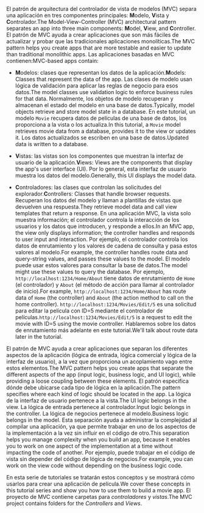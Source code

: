 <span data-ttu-id="e78cb-101">El patrón de arquitectura del controlador de vista de modelos (MVC) separa una aplicación en tres componentes principales: **M**odelo, **V**ista y **C**ontrolador.</span><span class="sxs-lookup"><span data-stu-id="e78cb-101">The Model-View-Controller (MVC) architectural pattern separates an app into three main components: **M**odel, **V**iew, and **C**ontroller.</span></span> <span data-ttu-id="e78cb-102">El patrón de MVC ayuda a crear aplicaciones que son más fáciles de actualizar y probar que las tradicionales aplicaciones monolíticas.</span><span class="sxs-lookup"><span data-stu-id="e78cb-102">The MVC pattern helps you create apps that are more testable and easier to update than traditional monolithic apps.</span></span> <span data-ttu-id="e78cb-103">Las aplicaciones basadas en MVC contienen:</span><span class="sxs-lookup"><span data-stu-id="e78cb-103">MVC-based apps contain:</span></span>

* <span data-ttu-id="e78cb-104">**M**odelos: clases que representan los datos de la aplicación.</span><span class="sxs-lookup"><span data-stu-id="e78cb-104">**M**odels: Classes that represent the data of the app.</span></span> <span data-ttu-id="e78cb-105">Las clases de modelo usan lógica de validación para aplicar las reglas de negocio para esos datos.</span><span class="sxs-lookup"><span data-stu-id="e78cb-105">The model classes use validation logic to enforce business rules for that data.</span></span> <span data-ttu-id="e78cb-106">Normalmente, los objetos de modelo recuperan y almacenan el estado del modelo en una base de datos.</span><span class="sxs-lookup"><span data-stu-id="e78cb-106">Typically, model objects retrieve and store model state in a database.</span></span> <span data-ttu-id="e78cb-107">En este tutorial, un modelo `Movie` recupera datos de películas de una base de datos, los proporciona a la vista o los actualiza.</span><span class="sxs-lookup"><span data-stu-id="e78cb-107">In this tutorial, a `Movie` model retrieves movie data from a database, provides it to the view or updates it.</span></span> <span data-ttu-id="e78cb-108">Los datos actualizados se escriben en una base de datos.</span><span class="sxs-lookup"><span data-stu-id="e78cb-108">Updated data is written to a database.</span></span>

* <span data-ttu-id="e78cb-109">**V**istas: las vistas son los componentes que muestran la interfaz de usuario de la aplicación.</span><span class="sxs-lookup"><span data-stu-id="e78cb-109">**V**iews: Views are the components that display the app's user interface (UI).</span></span> <span data-ttu-id="e78cb-110">Por lo general, esta interfaz de usuario muestra los datos del modelo.</span><span class="sxs-lookup"><span data-stu-id="e78cb-110">Generally, this UI displays the model data.</span></span>

* <span data-ttu-id="e78cb-111">**C**ontroladores: las clases que controlan las solicitudes del explorador.</span><span class="sxs-lookup"><span data-stu-id="e78cb-111">**C**ontrollers: Classes that handle browser requests.</span></span> <span data-ttu-id="e78cb-112">Recuperan los datos del modelo y llaman a plantillas de vistas que devuelven una respuesta.</span><span class="sxs-lookup"><span data-stu-id="e78cb-112">They retrieve model data and call view templates that return a response.</span></span> <span data-ttu-id="e78cb-113">En una aplicación MVC, la vista solo muestra información; el controlador controla la interacción de los usuarios y los datos que introducen, y responde a ellos.</span><span class="sxs-lookup"><span data-stu-id="e78cb-113">In an MVC app, the view only displays information; the controller handles and responds to user input and interaction.</span></span> <span data-ttu-id="e78cb-114">Por ejemplo, el controlador controla los datos de enrutamiento y los valores de cadena de consulta y pasa estos valores al modelo.</span><span class="sxs-lookup"><span data-stu-id="e78cb-114">For example, the controller handles route data and query-string values, and passes these values to the model.</span></span> <span data-ttu-id="e78cb-115">El modelo puede usar estos valores para consultar la base de datos.</span><span class="sxs-lookup"><span data-stu-id="e78cb-115">The model might use these values to query the database.</span></span> <span data-ttu-id="e78cb-116">Por ejemplo, `http://localhost:1234/Home/About` tiene datos de enrutamiento de `Home` (el controlador) y `About` (el método de acción para llamar al controlador de inicio).</span><span class="sxs-lookup"><span data-stu-id="e78cb-116">For example, `http://localhost:1234/Home/About` has route data of `Home` (the controller) and `About` (the action method to call on the home controller).</span></span> <span data-ttu-id="e78cb-117">`http://localhost:1234/Movies/Edit/5` es una solicitud para editar la película con ID=5 mediante el controlador de películas.</span><span class="sxs-lookup"><span data-stu-id="e78cb-117">`http://localhost:1234/Movies/Edit/5` is a request to edit the movie with ID=5 using the movie controller.</span></span>  <span data-ttu-id="e78cb-118">Hablaremos sobre los datos de enrutamiento más adelante en este tutorial.</span><span class="sxs-lookup"><span data-stu-id="e78cb-118">We'll talk about route data later in the tutorial.</span></span>

<span data-ttu-id="e78cb-119">El patrón de MVC ayuda a crear aplicaciones que separan los diferentes aspectos de la aplicación (lógica de entrada, lógica comercial y lógica de la interfaz de usuario), a la vez que proporciona un acoplamiento vago entre estos elementos.</span><span class="sxs-lookup"><span data-stu-id="e78cb-119">The MVC pattern helps you create apps that separate the different aspects of the app (input logic, business logic, and UI logic), while providing a loose coupling between these elements.</span></span> <span data-ttu-id="e78cb-120">El patrón especifica dónde debe ubicarse cada tipo de lógica en la aplicación.</span><span class="sxs-lookup"><span data-stu-id="e78cb-120">The pattern specifies where each kind of logic should be located in the app.</span></span> <span data-ttu-id="e78cb-121">La lógica de la interfaz de usuario pertenece a la vista.</span><span class="sxs-lookup"><span data-stu-id="e78cb-121">The UI logic belongs in the view.</span></span> <span data-ttu-id="e78cb-122">La lógica de entrada pertenece al controlador.</span><span class="sxs-lookup"><span data-stu-id="e78cb-122">Input logic belongs in the controller.</span></span> <span data-ttu-id="e78cb-123">La lógica de negocios pertenece al modelo.</span><span class="sxs-lookup"><span data-stu-id="e78cb-123">Business logic belongs in the model.</span></span> <span data-ttu-id="e78cb-124">Esta separación ayuda a administrar la complejidad al compilar una aplicación, ya que permite trabajar en uno de los aspectos de la implementación a la vez sin influir en el código de otro.</span><span class="sxs-lookup"><span data-stu-id="e78cb-124">This separation helps you manage complexity when you build an app, because it enables you to work on one aspect of the implementation at a time without impacting the code of another.</span></span> <span data-ttu-id="e78cb-125">Por ejemplo, puede trabajar en el código de vista sin depender del código de lógica de negocios.</span><span class="sxs-lookup"><span data-stu-id="e78cb-125">For example, you can work on the view code without depending on the business logic code.</span></span>

<span data-ttu-id="e78cb-126">En esta serie de tutoriales se tratarán estos conceptos y se mostrará cómo usarlos para crear una aplicación de película.</span><span class="sxs-lookup"><span data-stu-id="e78cb-126">We cover these concepts in this tutorial series and show you how to use them to build a movie app.</span></span> <span data-ttu-id="e78cb-127">El proyecto de MVC contiene carpetas para *controladores* y *vistas*.</span><span class="sxs-lookup"><span data-stu-id="e78cb-127">The MVC project contains folders for the *Controllers* and *Views*.</span></span>
